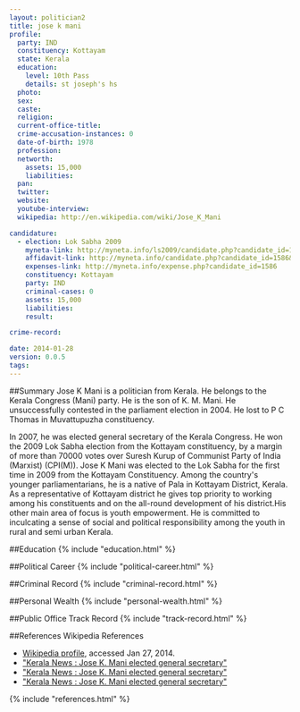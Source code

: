 ```yaml
---
layout: politician2
title: jose k mani
profile: 
  party: IND
  constituency: Kottayam
  state: Kerala
  education: 
    level: 10th Pass
    details: st joseph's hs
  photo: 
  sex: 
  caste: 
  religion: 
  current-office-title: 
  crime-accusation-instances: 0
  date-of-birth: 1978
  profession: 
  networth: 
    assets: 15,000
    liabilities: 
  pan: 
  twitter: 
  website: 
  youtube-interview: 
  wikipedia: http://en.wikipedia.com/wiki/Jose_K_Mani

candidature: 
  - election: Lok Sabha 2009
    myneta-link: http://myneta.info/ls2009/candidate.php?candidate_id=1586
    affidavit-link: http://myneta.info/candidate.php?candidate_id=1586&scan=original
    expenses-link: http://myneta.info/expense.php?candidate_id=1586
    constituency: Kottayam 
    party: IND
    criminal-cases: 0
    assets: 15,000
    liabilities: 
    result:  

crime-record: 

date: 2014-01-28
version: 0.0.5
tags: 
---
```

##Summary
Jose K Mani is a politician from Kerala. He belongs to the Kerala Congress (Mani) party. He is the son of K. M. Mani. He unsuccessfully contested in the parliament election in 2004. He lost to P C Thomas in Muvattupuzha constituency.

In 2007, he was elected general secretary of the Kerala Congress. He won the 2009 Lok Sabha election from the Kottayam constituency, by a margin of more than 70000 votes over Suresh Kurup of Communist Party of India (Marxist) (CPI(M)). Jose K Mani was elected to the Lok Sabha for the first time in 2009 from the Kottayam Constituency. Among the country's younger parliamentarians, he is a native of Pala in Kottayam District, Kerala. As a representative of Kottayam district he gives top priority to working among his constituents and on the all-round development of his district.His other main area of focus is youth empowerment. He is committed to inculcating a sense of social and political responsibility among the youth in rural and semi urban Kerala.


##Education
{% include "education.html" %}


##Political Career
{% include "political-career.html" %}


##Criminal Record
{% include "criminal-record.html" %}


##Personal Wealth
{% include "personal-wealth.html" %}


##Public Office Track Record
{% include "track-record.html" %}


##References
Wikipedia References
- [Wikipedia profile]({{page.profile.wikipedia}}), accessed Jan 27, 2014.
- ["Kerala News : Jose K. Mani elected general secretary"][wiki1]
- ["Kerala News : Jose K. Mani elected general secretary"][wiki2]
- ["Kerala News : Jose K. Mani elected general secretary"][wiki3]

[wiki1]: http://www.hindu.com/2007/09/30/stories/2007093053980600.htm
[wiki2]: http://ibnlive.in.com/politics/electionstats/candidate/jose%20k%20mani.html
[wiki3]: /wiki/CNN-IBN


{% include "references.html" %}